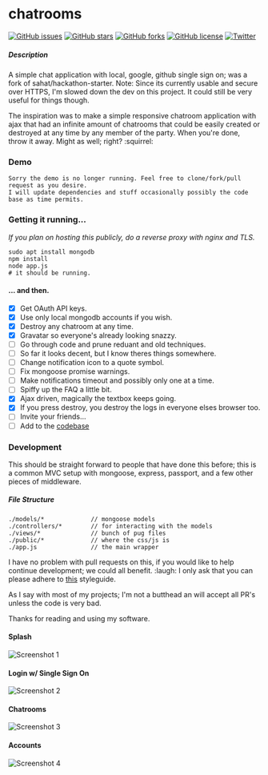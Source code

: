 # chatrooms

[![GitHub issues](https://img.shields.io/github/issues/thejordanprice/chatrooms.svg)](https://github.com/thejordanprice/chatrooms/issues)
[![GitHub stars](https://img.shields.io/github/stars/thejordanprice/chatrooms.svg)](https://github.com/thejordanprice/chatrooms/stargazers)
[![GitHub forks](https://img.shields.io/github/forks/thejordanprice/chatrooms.svg)](https://github.com/thejordanprice/chatrooms/network)
[![GitHub license](https://img.shields.io/badge/license-MIT-blue.svg)](https://raw.githubusercontent.com/thejordanprice/chatrooms/master/LICENSE)
[![Twitter](https://img.shields.io/twitter/url/https/github.com/thejordanprice/chatrooms.svg?style=social)](https://twitter.com/intent/tweet?text=Wow:&url=%5Bobject%20Object%5D)

##### Description

A simple chat application with local, google, github single sign on; was a fork of sahat/hackathon-starter. Note: Since its currently usable and secure over HTTPS, I'm slowed down the dev on this project. It could still be very useful for things though.

The inspiration was to make a simple responsive chatroom application with ajax that had an infinite amount of chatrooms that could be easily created or destroyed at any time by any member of the party. When you're done, throw it away. Might as well; right? :squirrel:

### Demo

    Sorry the demo is no longer running. Feel free to clone/fork/pull request as you desire.
    I will update dependencies and stuff occasionally possibly the code base as time permits.
    
### Getting it running...

*If you plan on hosting this publicly, do a reverse proxy with nginx and TLS.*

    sudo apt install mongodb
    npm install
    node app.js
    # it should be running.
    
#### ... and then.
    
- [x] Get OAuth API keys.
- [x] Use only local mongodb accounts if you wish.
- [x] Destroy any chatroom at any time.
- [x] Gravatar so everyone's already looking snazzy.
- [ ] Go through code and prune reduant and old techniques.
- [ ] So far it looks decent, but I know theres things somewhere.
- [ ] Change notification icon to a quote symbol.
- [ ] Fix mongoose promise warnings.
- [ ] Make notifications timeout and possibly only one at a time.
- [ ] Spiffy up the FAQ a little bit.
- [x] Ajax driven, magically the textbox keeps going.
- [x] If you press destroy, you destroy the logs in everyone elses browser too.
- [ ] Invite your friends...
- [ ] Add to the [codebase](#development)

### Development

This should be straight forward to people that have done this before; this is a common MVC setup with mongoose, express, passport, and a few other pieces of middleware.

##### File Structure

    ./models/*             // mongoose models
    ./controllers/*        // for interacting with the models
    ./views/*              // bunch of pug files
    ./public/*             // where the css/js is
    ./app.js               // the main wrapper
    
I have no problem with pull requests on this, if you would like to help continue development; we could all benefit. :laugh: I only ask that you can please adhere to [this](https://github.com/thejordanprice/javascript) styleguide.

As I say with most of my projects; I'm not a butthead an will accept all PR's unless the code is very bad.

Thanks for reading and using my software.

#### Splash
![Screenshot 1](http://i.imgur.com/eG12nZX.png)

#### Login w/ Single Sign On
![Screenshot 2](http://i.imgur.com/gLnCcf2.png)

#### Chatrooms
![Screenshot 3](http://i.imgur.com/CDMVb9U.png)

#### Accounts
![Screenshot 4](http://i.imgur.com/ogeulED.png)
